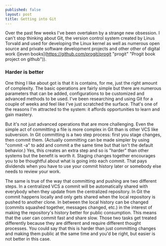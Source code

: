 ```yaml
---
published: false
layout: post
title: Getting into Git
---
```


Over the past few weeks I've been overtaken by a strange new obsession. I can't stop thinking about Git, the version control system created by Linus Torvald and used for developing the Linux kernel as well as numerous open source and private software development projects and other other of digital work ([even books](https://github.com/progit/progit "progit" "Progit book project on github")).

### Harder is better

One thing I like about got is that it is contains, for me, just the right amount of complexity. The basic operations are fairly simple but there are numerous parameters that can be added, configurations to be customized and advanced methods to be used. I've been researching and using Git for a couple of weeks and feel like I've just scratched the surface. That's one of the reasons I'm attracted to the system: it affords opportunities to learn and gain mastery. 

But it's not just advanced operations that are more challenging. Even the simple act of committing a file is more complex in Git than is other VCS like subversion. In  Git committing is a two step process: first you stage changes, then commit them. (Actually committing can be made simpler by using "commit -a" to add and commit a the same time but that isn't the default behavior.) Yes, this creates an extra step and so is "harder" than other systems but the benefit is worth it.  Staging changes together encourages you to be thoughtful about what is going into each commit. That pays dividends when you have to use your commit history later or somebody else needs to review your work. 

The same is true of the way that committing and pushing are two different steps. In a centralized VCS a commit will be automatically shared with everybody when they update from the centralized repository. In Git the commit happens locally and only gets shared when the local repository is pushed to another clone. In between the local history can be changed (commits squashed together, messages changed, etc.) in the interest of making the repository's history better for public consumption. This means that the user can commit fast and share slow. Those two tasks get treated differently because they are different and require different thought processes. You could say that this is harder than just committing changes and making them public at the same time and you'd be right, but easier is not better in this case. 


